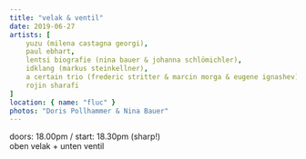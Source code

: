 ```yaml
---
title: "velak & ventil"
date: 2019-06-27
artists: [
    yuzu (milena castagna georgi),
    paul ebhart,
    lentsi biografie (nina bauer & johanna schlömichler),
    idklang (markus steinkellner),
    a certain trio (frederic stritter & marcin morga & eugene ignashev),
    rojin sharafi
]
location: { name: "fluc" }
photos: "Doris Pollhammer & Nina Bauer" 
---
```

doors: 18.00pm / start: 18.30pm (sharp!)  
oben velak + unten ventil

